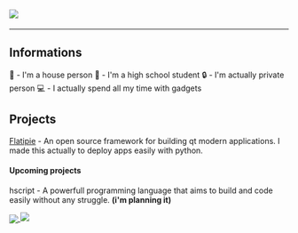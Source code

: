 <h1>
    <img src="https://github-readme-stats.vercel.app/api?username=zenqii&show_icons=True&theme=calm">
</h1>

---

## Informations

🏡 - I'm a house person
📖 - I'm a high school student
🔒 - I'm actually private person
💻 - I actually spend all my time with gadgets

## Projects

[Flatipie](https://github.com/flatipie/flatipie) - An open source framework for building qt modern applications. I made this actually to deploy apps easily with python.

#### Upcoming projects

hscript - A powerfull programming language that aims to build and code easily without any struggle. **(i'm planning it)**

<a href="https://github.com/flatipie/Flatipie">
  <img align="center" src="https://github-readme-stats.vercel.app/api/pin/?username=flatipie&repo=flatipie&theme=calm" />
</a>

<a>
  <img src="https://github-readme-stats.vercel.app/api/top-langs/?username=zenqii&hide=css,html&layout=compact&theme=calm&card_width=350">
</a>
